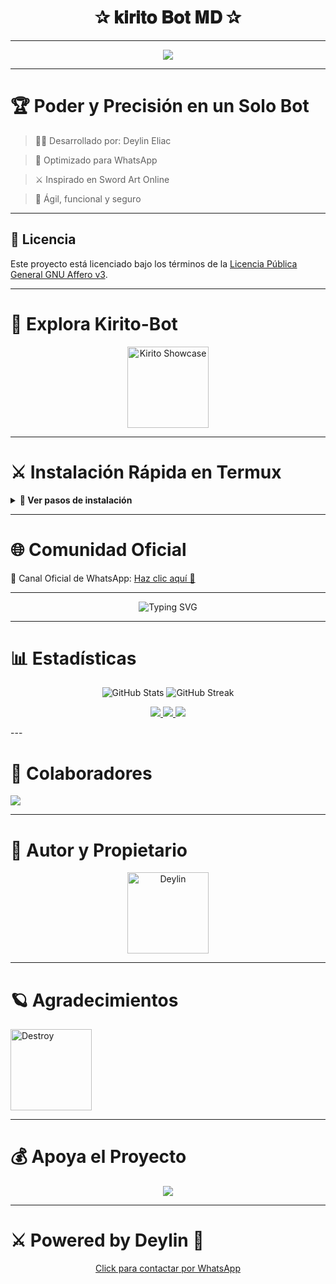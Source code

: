 <h1 align="center">✰ 𝐤𝐢𝐫𝐢𝐭𝐨 𝐁𝐨𝐭 𝐌𝐃 ✰</h1>

---

</h1><p align="center">
  <img src="https://files.catbox.moe/hnif5j.jpg"
</p>

---

# 🏆 Poder y Precisión en un Solo Bot

> 👨‍💻 Desarrollado por: Deylin Eliac

> 💬 Optimizado para WhatsApp

> ⚔️ Inspirado en Sword Art Online

> 🚀 Ágil, funcional y seguro



---


## 📄 Licencia
Este proyecto está licenciado bajo los términos de la [Licencia Pública General GNU Affero v3](./LICENSE).

---

# 🚀 Explora Kirito-Bot

<p align="center">
  <img src="https://files.catbox.moe/91wohc.jpg" alt="Kirito Showcase" width="130" height="130" />
</p>

---

# ⚔️ Instalación Rápida en Termux

<details>
 <summary><b>🔧 Ver pasos de instalación</b></summary>Paso a paso

termux-setup-storage
pkg update -y && pkg upgrade -y
pkg install git nodejs ffmpeg imagemagick yarn -y
git clone https://github.com/Deylin-Eliac/Kirito-Bot-MD
cd Kirito-Bot-MD
yarn install
yarn start

📌 Nota: Si ves letras rojas al escanear el código QR, es completamente normal.

Reiniciar el bot después de cerrarlo:

cd Kirito-Bot-MD
yarn start

Escanear un nuevo código QR:

cd Kirito-Bot-MD
rm -rf kiritoSession
yarn start

Mantener el bot activo incluso si cierras Termux:

npm i -g pm2
pm2 start index.js
pm2 save
pm2 logs

</details>

---

# 🌐 Comunidad Oficial

💬 Canal Oficial de WhatsApp: [Haz clic aquí 👑](https://whatsapp.com/channel/0029VawF8fBBvvsktcInIz3m)


---

<p align="center">
  <img src="https://readme-typing-svg.demolab.com?font=Fira+Code&pause=400&color=00CCFF&lines=✨+Disfruta+del+proyecto;💙+Creado+con+dedicación;⚔️+By+Deylin+🌠🚀" alt="Typing SVG">
</p>

---

# 📊 Estadísticas

<p align="center">
  <img src="https://github-readme-stats.vercel.app/api?username=Deylin-Eliac&repo=Kirito-Bot-MD&show_icons=true&theme=radical&hide_border=true" alt="GitHub Stats">
  <img src="https://github-readme-streak-stats.herokuapp.com/?user=Deylin-Eliac&theme=radical&hide_border=true" alt="GitHub Streak">
</p>


<p align="center">
  <a href="https://github.com/Deylin-Eliac">
    <img src="https://img.shields.io/badge/GitHub-Deylin-181717?style=for-the-badge&logo=github">
  </a>
  <a href="https://wa.me/50433191934">
    <img src="https://img.shields.io/badge/WhatsApp-Contactar-25D366?style=for-the-badge&logo=whatsapp">
  </a>
  <a href="mailto:deylibaquedano801@gmail.com">
    <img src="https://img.shields.io/badge/Email-Enviar%20correo-EA4335?style=for-the-badge&logo=gmail">
  </a>
</p>
---

# 🌟 Colaboradores

<a href="https://github.com/Deylin-Eliac/kirito-bot-MD/graphs/contributors">
  <img src="https://contrib.rocks/image?repo=Deylin-Eliac/kirito-bot-MD" />
</a>

---

# 👑 Autor y Propietario

<p align="center">
  <a href="https://github.com/Deylin-Eliac">
    <img src="https://github.com/Deylin-Eliac.png" width="130" height="130" alt="Deylin"/>
  </a>
</p>

---

# 🪐 Agradecimientos 

<a href="https://github.com/The-King-Destroy">
  <img src="https://github.com/The-King-Destroy.png" width="130" height="130" alt="Destroy"/>
</a>

---



# 💰 Apoya el Proyecto

<p align="center">
  <a href="https://www.paypal.me/kirito98Dey">
    <img src="https://img.shields.io/badge/Apoya%20en%20PayPal-000000?style=for-the-badge&logo=paypal&logoColor=white" />
  </a>
</p>

---

# ⚔️ Powered by Deylin 👑

<p align="center">
  <a href="https://wa.me/50433191934">Click para contactar por WhatsApp</a>
</p>

